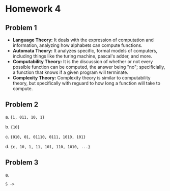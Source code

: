 # Homework 4

## Problem 1
- **Language Theory:** It deals with the expression of computation and information, analyzing how alphabets can compute functions.
- **Automata Theory:** It analyzes specific, formal models of computers, including things like the turing machine, pascal's adder, and more.
- **Computability Theory:** It is the discussion of whether or not every possible function can be computed, the answer being "no"; specificially, a function that knows if a given program will terminate.
- **Complexity Theory:** Complexity theory is similar to computability theory, but specifically with reguard to how long a function will take to compute.

## Problem 2
a. `{1, 011, 10, 1}`

b. `{10}`

c. `{010, 01, 01110, 0111, 1010, 101}`

d. `{ε, 10, 1, 11, 101, 110, 1010, ...}`

## Problem 3
a.
```
S -> 
```